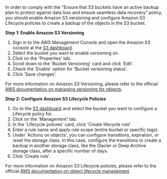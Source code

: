 In order to comply with the "Ensure that S3 buckets have an active backup plan to protect against data loss and ensure seamless data recovery" policy, you should enable Amazon S3 versioning and configure Amazon S3 Lifecycle policies to create a backup of the objects in the S3 bucket.

**Step 1: Enable Amazon S3 Versioning**

1. Sign in to the AWS Management Console and open the Amazon S3 console at the [S3 dashboard](https://console.aws.amazon.com/s3/).
2. Select the bucket you want to enable versioning on.
3. Click on the 'Properties' tab.
4. Scroll down to the 'Bucket Versioning' card and click 'Edit'.
5. Check the 'Enable' option for 'Bucket versioning status'.
6. Click 'Save changes'.

For more information on Amazon S3 Versioning, please refer to the official [AWS documentation on managing versioning for objects](https://docs.aws.amazon.com/AmazonS3/latest/userguide/manage-object-versions.html).

**Step 2: Configure Amazon S3 Lifecycle Policies**

1. Go to the [S3 dashboard](https://console.aws.amazon.com/s3/) and select the bucket you want to configure a Lifecycle policy for.
2. Click on the 'Management' tab.
3. In the 'Lifecycle policies' card, click 'Create lifecycle rule'.
4. Enter a rule name and apply rule scope (entire bucket or specific tags).
5. Under 'Actions on objects', you can configure transitions, expiration, or reset the storage class. In this case, configure the transitions to create a backup in another storage class, like the Glacier or Deep Archive storage class, after a specific number of days.
6. Click 'Create rule'.

For more information on Amazon S3 Lifecycle policies, please refer to the official [AWS documentation on object lifecycle management](https://docs.aws.amazon.com/AmazonS3/latest/userguide/object-lifecycle-mgmt.html).
